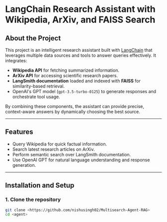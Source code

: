 # LangChain Research Assistant with Wikipedia, ArXiv, and FAISS Search

## About the Project

This project is an intelligent research assistant built with [LangChain](https://www.langchain.com/) that leverages multiple data sources and tools to answer queries effectively. It integrates:

- **Wikipedia API** for fetching summarized information.
- **ArXiv API** for accessing scientific research papers.
- **LangSmith documentation** loaded and indexed with **FAISS** for similarity-based retrieval.
- OpenAI's GPT model (`gpt-3.5-turbo-0125`) to generate responses and orchestrate tool usage.

By combining these components, the assistant can provide precise, context-aware answers by dynamically choosing the best source.

---

## Features

- Query Wikipedia for quick factual information.
- Search latest research articles on ArXiv.
- Perform semantic search over LangSmith documentation.
- Use OpenAI GPT for natural language understanding and response generation.

---

## Installation and Setup

### 1. Clone the repository

```bash
git clone <https://github.com/nishusingh02/Multisearch-Agent-RAG>
cd <agent>
